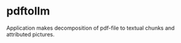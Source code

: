 # pdftollm
Application makes decomposition of pdf-file to textual chunks and attributed pictures.   
